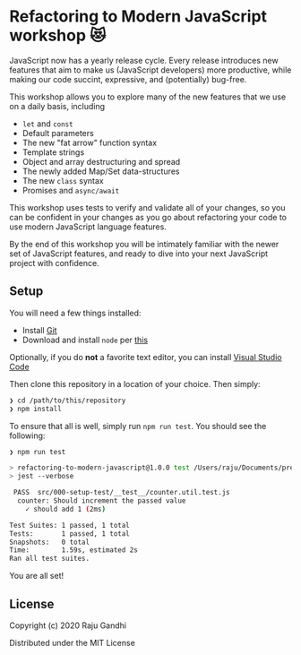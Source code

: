 # Refactoring to Modern JavaScript workshop 😻

JavaScript now has a yearly release cycle. 
Every release introduces new features that aim to make us (JavaScript developers) more productive, while making our code succint, expressive, and (potentially) bug-free. 

This workshop allows you to explore many of the new features that we use on a daily basis, including

- `let` and `const`
- Default parameters
- The new "fat arrow" function syntax
- Template strings
- Object and array destructuring and spread
- The newly added Map/Set data-structures 
- The new `class` syntax
- Promises and `async/await`

This workshop uses tests to verify and validate all of your changes, so you can be confident in your changes as you go about refactoring your code to use modern JavaScript language features.

By the end of this workshop you will be intimately familiar with the newer set of JavaScript features, and ready to dive into your next JavaScript project with confidence. 

## Setup 

You will need a few things installed: 

- Install [Git](https://git-scm.com/downloads)
- Download and install `node` per [this](https://nodejs.org/en/download/)

Optionally, if you do **not** a favorite text editor, you can install [Visual Studio Code](https://code.visualstudio.com/)

Then clone this repository in a location of your choice. 
Then simply:

```sh
❯ cd /path/to/this/repository
❯ npm install
```

To ensure that all is well, simply run `npm run test`.
You should see the following:

```sh
❯ npm run test

> refactoring-to-modern-javascript@1.0.0 test /Users/raju/Documents/presentations/2020/refactoring-to-modern-javascript/code/refactoring-to-modern-javascript
> jest --verbose

 PASS  src/000-setup-test/__test__/counter.util.test.js
  counter: Should increment the passed value
    ✓ should add 1 (2ms)

Test Suites: 1 passed, 1 total
Tests:       1 passed, 1 total
Snapshots:   0 total
Time:        1.59s, estimated 2s
Ran all test suites.
```

You are all set! 

## License

Copyright (c) 2020 Raju Gandhi

Distributed under the MIT License
